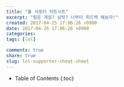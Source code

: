 ```yaml
---
title: "롤 서포터 치트시트"
excerpt: "팀운 게임? 남탓? 나부터 피드백 해보자!"
created: 2017-04-25 17:06:26 +0900
date: 2017-04-26 17:06:26 +0900
categories:
tags: [lol]

comments: true
share: true
slug: lol-supporter-cheat-sheet
---
```


- Table of Contents
  {:toc}

<script src="https://gist.github.com/qvil/0554ffd54f7a1b39bc58ffedb7796293.js"></script>
